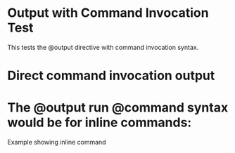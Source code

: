 # Output with Command Invocation Test

This tests the @output directive with command invocation syntax.

# Direct command invocation output

# The @output run @command syntax would be for inline commands:
Example showing inline command